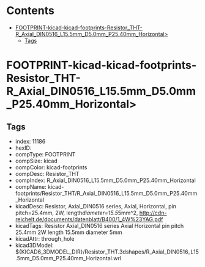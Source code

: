 



Contents
========

* [FOOTPRINT-kicad-kicad-footprints-Resistor_THT-R_Axial_DIN0516_L15.5mm_D5.0mm_P25.40mm_Horizontal>](#footprint-kicad-kicad-footprints-resistor_tht-r_axial_din0516_l155mm_d50mm_p2540mm_horizontal)
	* [Tags](#tags)

# FOOTPRINT-kicad-kicad-footprints-Resistor_THT-R_Axial_DIN0516_L15.5mm_D5.0mm_P25.40mm_Horizontal>

## Tags

- index: 11186
- hexID: 
- oompType: FOOTPRINT
- oompSize: kicad
- oompColor: kicad-footprints
- oompDesc: Resistor_THT
- oompIndex: R_Axial_DIN0516_L15.5mm_D5.0mm_P25.40mm_Horizontal
- oompName: kicad-footprints/Resistor_THT/R_Axial_DIN0516_L15.5mm_D5.0mm_P25.40mm_Horizontal
- kicadDesc: Resistor, Axial_DIN0516 series, Axial, Horizontal, pin pitch=25.4mm, 2W, length*diameter=15.5*5mm^2, http://cdn-reichelt.de/documents/datenblatt/B400/1_4W%23YAG.pdf
- kicadTags: Resistor Axial_DIN0516 series Axial Horizontal pin pitch 25.4mm 2W length 15.5mm diameter 5mm
- kicadAttr: through_hole
- kicad3DModel: ${KICAD6_3DMODEL_DIR}/Resistor_THT.3dshapes/R_Axial_DIN0516_L15.5mm_D5.0mm_P25.40mm_Horizontal.wrl
